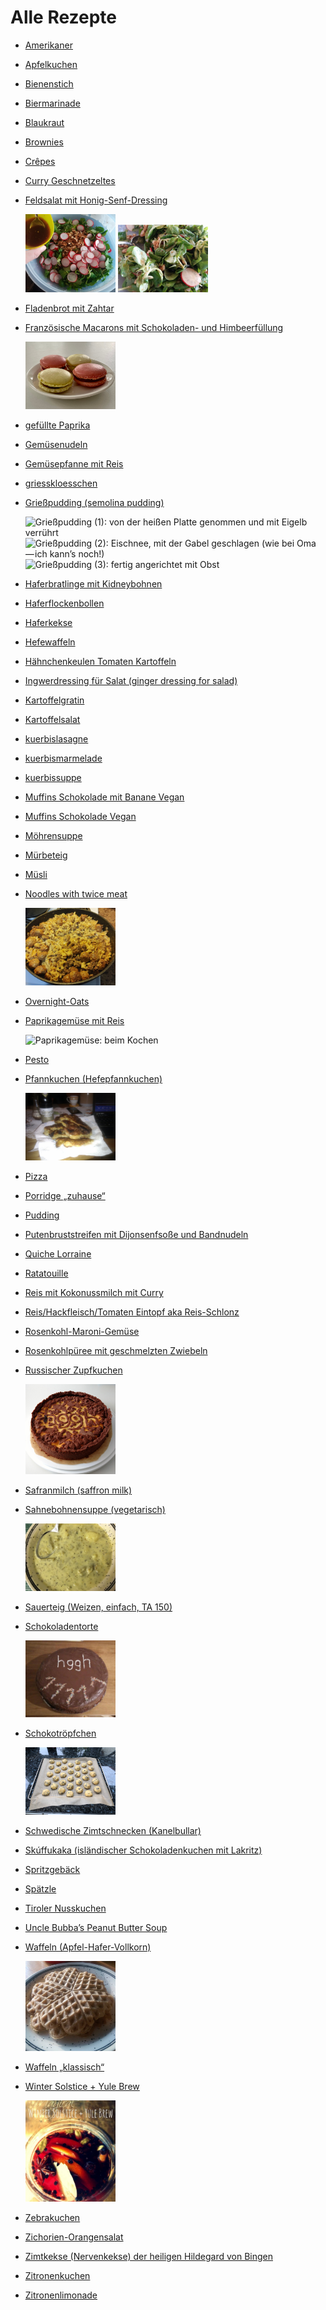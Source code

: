 Alle Rezepte
=====================

* [Amerikaner](Amerikaner.md)
* [Apfelkuchen](Apfelkuchen.txt)
* [Bienenstich](bienenstich.md)
* [Biermarinade](Biermarinade.txt)
* [Blaukraut](blaukraut.md)
* [Brownies](brownies.md)
* [Crêpes](Crepes.md)
* [Curry Geschnetzeltes](curry-geschnetzeltes.md)
* [Feldsalat mit Honig-Senf-Dressing](Feldsalat.txt)

  <img src="../pics/Feldsalat.1.jpg" width="30%" alt="Feldsalat (1): Salat vor Zugabe des Dressings (das war zu wenig, ich mußte noch etwas Dressing nachmachen)" title="Feldsalat (1):&#10;Salat vor Zugabe des Dressings&#10;(das war zu wenig, ich mußte noch&#10;etwas Dressing nachmachen)" />
  <img src="../pics/Feldsalat.2.jpg" width="30%" alt="Feldsalat (2): Salat mit Dressing vermischt" title="Feldsalat (2):&#10;Salat mit Dressing vermischt" />
* [Fladenbrot mit Zahtar](Fladenbrot-mit-Zahtar.txt)
* [Französische Macarons mit Schokoladen- und Himbeerfüllung](macarons.md)

  <img src="../pics/macarons.jpg" width="30%" alt="macarons" title="macarons" />
* [gefüllte Paprika](gefuellte_paprika.md)
* [Gemüsenudeln](Gemuesenudeln.md)
* [Gemüsepfanne mit Reis](Gemüsepfanne+Reis.md)
* [griesskloesschen](griesskloesschen.md)
* [Grießpudding (semolina pudding)](Grießpudding.txt)

  <img src="../pics/Grie%C3%9Fpudding.1.jpg" width="30%" alt="Grießpudding (1): von der heißen Platte genommen und mit Eigelb verrührt" title="Grießpudding (1):&#10;von der heißen Platte genommen und mit Eigelb verrührt" />
  <img src="../pics/Grie%C3%9Fpudding.2.jpg" width="30%" alt="Grießpudding (2): Eischnee, mit der Gabel geschlagen (wie bei Oma — ich kann’s noch!)" title="Grießpudding (2):&#10;Eischnee, mit der Gabel geschlagen&#10;(wie bei Oma — ich kann’s noch!)" />
  <img src="../pics/Grie%C3%9Fpudding.3.jpg" width="30%" alt="Grießpudding (3): fertig angerichtet mit Obst" title="Grießpudding (3):&#10;fertig angerichtet mit Obst" />
* [Haferbratlinge mit Kidneybohnen](Haferbratlinge.txt)
* [Haferflockenbollen](Haferflockenbollen.md)
* [Haferkekse](Haferkekse.txt)
* [Hefewaffeln](hefewaffeln.md)
* [Hähnchenkeulen Tomaten Kartoffeln](haehnchen-tomaten-kartoffeln-backofen.md)
* [Ingwerdressing für Salat (ginger dressing for salad)](Ingwerdressing.txt)
* [Kartoffelgratin](Kartoffelgratin.md)
* [Kartoffelsalat](Kartoffelsalat.md)
* [kuerbislasagne](kuerbislasagne.md)
* [kuerbismarmelade](kuerbismarmelade.md)
* [kuerbissuppe](kuerbissuppe.md)
* [Muffins Schokolade mit Banane Vegan](vegan_schoki_bananen_muffins.md)
* [Muffins Schokolade Vegan](muffin_schokolade_vegan.md)
* [Möhrensuppe](Moehrensuppe.md)
* [Mürbeteig](Muerbeteig.md)
* [Müsli](muesli.md)
* [Noodles with twice meat](Noodles-twice-meat.txt)

  <img src="../pics/Noodles-twice-meat.jpg" width="30%" alt="Noodles-twice-meat" title="Noodles-twice-meat" />
* [Overnight-Oats](Overnight-Oats.txt)
* [Paprikagemüse mit Reis](Paprikagemüse.txt)

  <img src="../pics/Paprikagem%C3%BCse.jpg" width="30%" alt="Paprikagemüse: beim Kochen" title="Paprikagemüse:&#10;beim Kochen" />
* [Pesto](pesto.md)
* [Pfannkuchen (Hefepfannkuchen)](Pfannkuchen.htm)

  <img src="../pics/Pfannkuchen.jpg" width="30%" alt="Pfannkuchen: Pannekōche, eßbereit" title="Pfannkuchen:&#10;Pannekōche, eßbereit" />
* [Pizza](pizza.md)
* [Porridge „zuhause“](Porridge.txt)
* [Pudding](pudding.md)
* [Putenbruststreifen mit Dijonsenfsoße und Bandnudeln](putenbrust_dijonsenf.md)
* [Quiche Lorraine](quiche_lorraine.md)
* [Ratatouille](Ratatouille.txt)
* [Reis mit Kokonussmilch mit Curry](reis_kokosnussmilch_curry.md)
* [Reis/Hackfleisch/Tomaten Eintopf aka Reis-Schlonz](reis_hackfleisch_tomaten_eintopf.md)
* [Rosenkohl-Maroni-Gemüse](Rosenkohlmaroni.txt)
* [Rosenkohlpüree mit geschmelzten Zwiebeln](Rosenkohlpüree.txt)
* [Russischer Zupfkuchen](russischer_zupfkuchen.md)

  <img src="../pics/russischer_zupfkuchen.jpg" width="30%" alt="russischer_zupfkuchen" title="russischer_zupfkuchen" />
* [Safranmilch (saffron milk)](Safranmilch.txt)
* [Sahnebohnensuppe (vegetarisch)](Sahnebohnensuppe.txt)

  <img src="../pics/Sahnebohnensuppe.jpg" width="30%" alt="Sahnebohnensuppe" title="Sahnebohnensuppe" />
* [Sauerteig (Weizen, einfach, TA 150)](Sauerteig.txt)
* [Schokoladentorte](Schokoladentorte.md)

  <img src="../pics/Schokoladentorte.jpg" width="30%" alt="Schokoladentorte" title="Schokoladentorte" />
* [Schokotröpfchen](schokotroepfchen.md)

  <img src="../pics/schokotroepfchen.jpg" width="30%" alt="schokotroepfchen" title="schokotroepfchen" />
* [Schwedische Zimtschnecken (Kanelbullar)](schwedische_zimtschnecken.md)
* [Skúffukaka (isländischer Schokoladenkuchen mit Lakritz)](Skúffukaka.txt)
* [Spritzgebäck](spritzgebaeck.md)
* [Spätzle](Spaetzle.md)
* [Tiroler Nusskuchen](tiroler_nusskuchen.md)
* [Uncle Bubba’s Peanut Butter Soup](groundnut_stew.txt)
* [Waffeln (Apfel-Hafer-Vollkorn)](Waffeln_Apfel-Hafer-Vollkorn.md)

  <img src="../pics/Waffeln_Apfel-Hafer-Vollkorn.jpg" width="30%" alt="Waffeln_Apfel-Hafer-Vollkorn" title="Waffeln_Apfel-Hafer-Vollkorn" />
* [Waffeln „klassisch“](waffeln.md)
* [Winter Solstice + Yule Brew](Solstice+Yule_Brew.txt)

  <img src="../pics/Solstice%2BYule_Brew.jpg" width="30%" alt="Solstice+Yule_Brew" title="Solstice+Yule_Brew" />
* [Zebrakuchen](zebrakuchen.md)
* [Zichorien-Orangensalat](Zichorien-Orangensalat.txt)
* [Zimtkekse (Nervenkekse) der heiligen Hildegard von Bingen](Zimtkekse.txt)
* [Zitronenkuchen](zitronenkuchen.md)
* [Zitronenlimonade](zitronenlimonade.md)

